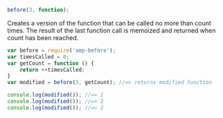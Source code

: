 ```js
before(3, function);
```

Creates a version of the function that can be called no more than count times. The result of the last function call is memoized and returned when count has been reached.

```js
var before = require('amp-before');
var timesCalled = 0;
var getCount = function () {
    return ++timesCalled;
}
var modified = before(3, getCount); //=> returns modified function

console.log(modified()); //=> 1
console.log(modified()); //=> 2
console.log(modified()); //=> 2
```
